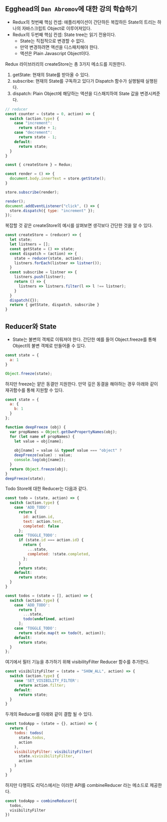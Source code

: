 ## Egghead의 `Dan Abromov`에 대한 강의 학습하기
- Redux의 첫번째 핵심 컨셉: 애플리케이션이 간단하든 복잡하든 State의 트리는 하나의 자바스크립트 Object로 이루어져있다.
- Redux의 두번째 핵심 컨셉: State tree는 읽기 전용이다.
    - State는 직접적으로 변경할 수 없다.
    - 만약 변경하려면 액션을 디스패치해야 한다.
    - 액션은 Plain Javascript Object이다.

Redux 라이브러리의 createStore는 총 3가지 메소드를 지원한다.
1. getState: 현재의 State를 받아올 수 있다.
2. subscribe: 현재의 State를 구독하고 있다가 Dispatch 함수가 실행될때 실행된다.
3. dispatch: Plain Object에 해당하는 액션을 디스패치하여 State 값을 변경시켜준다.

```js
// reducer
const counter = (state = 0, action) => {
  switch (action.type) {
    case "increment":
      return state + 1;
    case "decrement":
      return state - 1;
    default:
      return state;
  }
}

const { createStore } = Redux;

const render = () => {
  document.body.innerText = store.getState();
}

store.subscribe(render);

render();
document.addEventListener("click", () => {
  store.dispatch({ type: "increment" });
});
```

복잡할 것 같은 createStore의 예시를 살펴보면 생각보다 간단한 것을 알 수 있다.

```js
const createStore = (reducer) => {
  let state;
  let listners = [];
  const getState = () => state;
  const dispatch = (action) => {
    state = reducer(state, action);
    listners.forEach(listner => listner());
  }
  const subscribe = listner => {
    listners.push(listner);
    return () => {
      listners => listners.filter(l => l !== listner);
    }
  }
  dispatch({});
  return { getState, dispatch, subscribe }
}
```

## Reducer와 State
- State는 불변의 객체로 이뤄져야 한다. 간단한 예를 들어 Object.freeze를 통해 Object의 불변 객체로 만들어줄 수 있다.

```js
const state = {
  a: 1
}

Object.freeze(state);
```

하지만 freeze는 얕은 동결만 지원한다. 만약 깊은 동결을 해야하는 경우 아래와 같이 재귀함수를 통해 지원할 수 있다.

```js
const state = {
  a: {
    b: 1
  }
};

function deepFreeze (obj) {
  var propNames = Object.getOwnPropertyNames(obj);
  for (let name of propNames) {
    let value = obj[name];
  
    obj[name] = value && typeof value === "object" ? 
    deepFreeze(value) : value;
    console.log(obj[name]);
  }
  return Object.freeze(obj);
}
deepFreeze(state);
```

Todo Store에 대한 Reducer는 다음과 같다.

```js
const todo = (state, action) => {
  switch (action.type) {
    case 'ADD_TODO':
      return {
        id: action.id,
        text: action.text,
        completed: false
      };
    case 'TOGGLE_TODO':
      if (state.id === action.id) {
        return {
          ...state,
          completed: !state.completed,
        };
      }
      return state;
    default:
      return state;
  }
}

const todos = (state = [], action) => {
  switch (action.type) {
    case 'ADD_TODO':
      return [
        ...state,
        todo(undefined, action)
      ];
    case 'TOGGLE_TODO':
      return state.map(t => todo(t, action));
    default:
      return state;
  }
};
```

여기에서 필터 기능을 추가하기 위해 visibilityFilter Reducer 함수를 추가한다.

```js
const visibilityFilter = (state = "SHOW_ALL", action) => {
  switch (action.type) {
    case 'SET_VISIBILITY_FILTER':
      return action.filter;
    default:
      return state;
  }
}
```

두개의 Reducer를 아래와 같이 결합 될 수 있다.

```js
const todoApp = (state = {}, action) => {
  return {
    todos: todos(
      state.todos,
      action
    ),
    visibilityFilter: visibilityFilter(
      state.vivisibilityFilter,
      action
    )
  }
}
```

하지만 다행히도 리덕스에서는 이러한 API를 combineReducer 라는 메소드로 제공한다.

```js
const todoApp = combineReducer({
  todos,
  visibilityFilter
})
```
